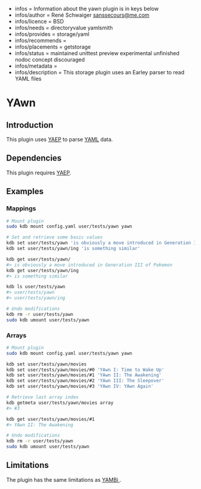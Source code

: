 - infos = Information about the yawn plugin is in keys below
- infos/author = René Schwaiger <sanssecours@me.com>
- infos/licence = BSD
- infos/needs = directoryvalue yamlsmith
- infos/provides = storage/yaml
- infos/recommends =
- infos/placements = getstorage
- infos/status = maintained unittest preview experimental unfinished nodoc concept discouraged
- infos/metadata =
- infos/description = This storage plugin uses an Earley parser to read YAML files

# YAwn

## Introduction

This plugin uses [YAEP](https://github.com/vnmakarov/yaep) to parse [YAML](http://yaml.org) data.

## Dependencies

This plugin requires [YAEP](https://github.com/vnmakarov/yaep#installing).

## Examples

### Mappings

```sh
# Mount plugin
sudo kdb mount config.yaml user/tests/yawn yawn

# Set and retrieve some basic values
kdb set user/tests/yawn 'is obviously a move introduced in Generation III of Pokemon' # Source: Bulbapedia
kdb set user/tests/yawn/ing 'is something similar'

kdb get user/tests/yawn/
#> is obviously a move introduced in Generation III of Pokemon
kdb get user/tests/yawn/ing
#> is something similar

kdb ls user/tests/yawn
#> user/tests/yawn
#> user/tests/yawn/ing

# Undo modifications
kdb rm -r user/tests/yawn
sudo kdb umount user/tests/yawn
```

### Arrays

```sh
# Mount plugin
sudo kdb mount config.yaml user/tests/yawn yawn

kdb set user/tests/yawn/movies
kdb set user/tests/yawn/movies/#0 'YAwn I: Time to Wake Up'
kdb set user/tests/yawn/movies/#1 'YAwn II: The Awakening'
kdb set user/tests/yawn/movies/#2 'YAwn III: The Sleepover'
kdb set user/tests/yawn/movies/#3 'YAwn IV: YAwn Again'

# Retrieve last array index
kdb getmeta user/tests/yawn/movies array
#> #3

kdb get user/tests/yawn/movies/#1
#> YAwn II: The Awakening

# Undo modifications
kdb rm -r user/tests/yawn
sudo kdb umount user/tests/yawn
```

## Limitations

The plugin has the same limitations as [YAMBi ](../yambi/).
